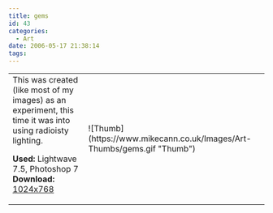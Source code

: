 ```yaml
---
title: gems
id: 43
categories:
  - Art
date: 2006-05-17 21:38:14
tags:
---
```


<table width="100%" cellspacing="0" cellpadding="0" border="0">
<tr>
<td>This was created (like most of my images) as an experiment, this time it was into using radioisty lighting.

<span style="font-weight: bold">Used:</span> Lightwave 7.5, Photoshop 7
<span style="font-weight: bold">Download:</span> [1024x768](https://www.mikecann.co.uk/Images/Art-Full/gems.jpg)</td>
<td>![Thumb](https://www.mikecann.co.uk/Images/Art-Thumbs/gems.gif "Thumb")</td>
</tr>
</table>